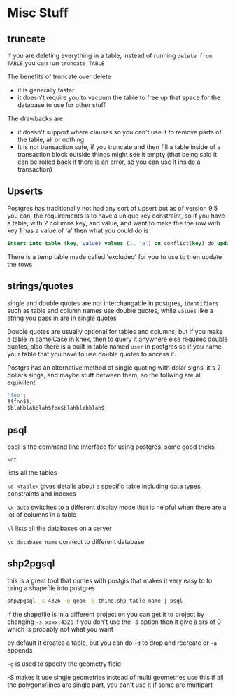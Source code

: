 # Misc Stuff

## truncate

If you are deleting everything in a table, instead of running `delete from TABLE` you can run `truncate TABLE`

The benefits of truncate over delete
- it is generally faster
- it doesn't require you to vacuum the table to free up that space for the database to use for other stuff

The drawbacks are
- it doesn't support where clauses so you can't use it to remove parts of the table, all or nothing
- It is not transaction safe, if you truncate and then fill a table inside of a transaction block outside things might see it empty (that being said it can be rolled back if there is an error, so you can use it inside a transaction)

## Upserts

Postgres has traditionally not had any sort of upsert but as of version 9.5 you can, the requirements is to have a unique key constraint, so if you have a table, with 2 columns key, and value, and want to make the the row with  key 1 has a value of 'a' then what you could do is

```sql
Insert into table (key, value) values (1, 'a') on conflict(key) do update set value = excluded.value;
```

There is a temp table made called 'excluded' for you to use to then update the rows

## strings/quotes

single and double quotes are not interchangable in postgres, `identifiers` such as table and column names use double quotes, while `values` like  a string you pass in are in single quotes

Double quotes are usually optional for tables and columns, but if you make a table in camelCase in knex, then to query it anywhere else requires double quotes, also there is a built in table named `user`
 in postgres so if you name your table that you have to use double quotes to access it.

Postgrs has an alternative method of single quoting with dolar signs, it's 2 dollars sings, and maybe stuff between them, so the follwing are all equivilent

```sql
'foo';
$$foo$$;
$blahblahblah$foo$blahblahblah$;
```

## psql

psql is the command line interface for using postgres, some good tricks

`\dt`

lists all the tables

`\d <table>` gives details about a specific table including data types, constraints and indexes

`\x auto` switches to a different display mode that is helpful when there are a lot of columns in a table

`\l` lists all the databases on a server

`\c database_name` connect to different database

## shp2pgsql

this is a great tool that comes with postgis that makes it very easy to to bring a shapefile into postgres

```bash
shp2pgsql -s 4326 -g geom -S thing.shp table_name | psql
```

if the shapefile is in a different projection you can get it to project by changing `-s xxxx:4326` if you don't use the -s option then it give a srs of 0 which is probably not what you want

by default it creates a table, but you can do `-d` to drop and recreate or `-a` appends

`-g` is used to specify the geometry field

-S makes it use single geometries instead of multi geometries use this if all the polygons/lines are single part, you can't use it if some are multipart
